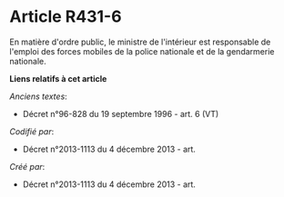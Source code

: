 # Article R431-6

En matière d'ordre public, le ministre de l'intérieur est responsable de l'emploi des forces mobiles de la police nationale
et de la gendarmerie nationale.

**Liens relatifs à cet article**

_Anciens textes_:

  - Décret n°96-828 du 19 septembre 1996 - art. 6 (VT)

_Codifié par_:

  - Décret n°2013-1113 du 4 décembre 2013 - art.

_Créé par_:

  - Décret n°2013-1113 du 4 décembre 2013 - art.
